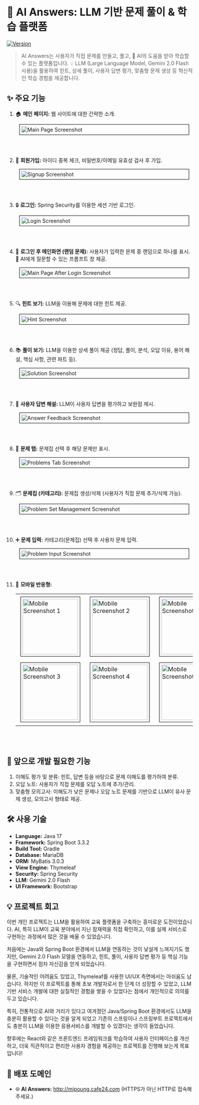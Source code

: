 # 🧠 AI Answers: LLM 기반 문제 풀이 & 학습 플랫폼

[![Version](https://img.shields.io/badge/version-0.0.1--SNAPSHOT-blue)](https://your-project-releases)

> AI Answers는 사용자가 직접 문제를 만들고, 풀고, 🤖 AI의 도움을 받아 학습할 수 있는 플랫폼입니다. 💡 LLM (Large Language Model, Gemini 2.0 Flash 사용)을 활용하여 힌트, 상세 풀이, 사용자 답변 평가, 맞춤형 문제 생성 등 혁신적인 학습 경험을 제공합니다.

## ✨ 주요 기능

1.  🏠 **메인 페이지:** 웹 사이트에 대한 간략한 소개.

    <img src="https://github.com/user-attachments/assets/51566145-3702-43e8-aa56-8fd3d4f97cc4" alt="Main Page Screenshot" style="border: 1px solid black; padding: 5px; margin: 10px; display: block; max-width: 100%; height: auto;">
    <br><br>

2.  📝 **회원가입:** 아이디 중복 체크, 비밀번호/이메일 유효성 검사 후 가입.

    <img src="https://github.com/user-attachments/assets/f7d1c5ae-6bff-40e9-8e2a-4026170a10b5" alt="Signup Screenshot" style="border: 1px solid black; padding: 5px; margin: 10px; display: block; max-width: 100%; height: auto;">
    <br><br>

3.  🔒 **로그인:** Spring Security를 이용한 세션 기반 로그인.

    <img src="https://github.com/user-attachments/assets/bc1e892f-4682-49bb-819f-bf73953b3dcb" alt="Login Screenshot" style="border: 1px solid black; padding: 5px; margin: 10px; display: block; max-width: 100%; height: auto;">
    <br><br>

4.  🎲 **로그인 후 메인화면 (랜덤 문제):**  사용자가 입력한 문제 중 랜덤으로 하나를 표시. 🤖 AI에게 질문할 수 있는 프롬프트 창 제공.

    <img src="https://github.com/user-attachments/assets/94e94218-9898-4bc8-b886-3b9ce86e6c9e" alt="Main Page After Login Screenshot" style="border: 1px solid black; padding: 5px; margin: 10px; display: block; max-width: 100%; height: auto;">
    <br><br>

5.  🔍 **힌트 보기:**  LLM을 이용해 문제에 대한 힌트 제공.

    <img src="https://github.com/user-attachments/assets/164d0673-071f-4e0d-852c-6de258495a19" alt="Hint Screenshot" style="border: 1px solid black; padding: 5px; margin: 10px; display: block; max-width: 100%; height: auto;">
    <br><br>

6.  📚 **풀이 보기:** LLM을 이용한 상세 풀이 제공 (정답, 풀이, 분석, 오답 이유, 용어 해설, 핵심 사항, 관련 파트 등).

    <img src="https://github.com/user-attachments/assets/b0a16a93-0d4e-47e7-bc24-113e5c8fbb07" alt="Solution Screenshot" style="border: 1px solid black; padding: 5px; margin: 10px; display: block; max-width: 100%; height: auto;">
    <br><br>

7.  💬 **사용자 답변 해설:**  LLM이 사용자 답변을 평가하고 보완점 제시.

    <img src="https://github.com/user-attachments/assets/aeb64528-b596-4678-a4a9-98692b2a43ff" alt="Answer Feedback Screenshot" style="border: 1px solid black; padding: 5px; margin: 10px; display: block; max-width: 100%; height: auto;">
    <br><br>

8.  📑 **문제 탭:**  문제집 선택 후 해당 문제만 표시.

    <img src="https://github.com/user-attachments/assets/9588225f-a63c-49dc-91ec-4fd3ab604ed2" alt="Problems Tab Screenshot" style="border: 1px solid black; padding: 5px; margin: 10px; display: block; max-width: 100%; height: auto;">
    <br><br>

9.  🗂️ **문제집 (카테고리):** 문제집 생성/삭제 (사용자가 직접 문제 추가/삭제 가능).

    <img src="https://github.com/user-attachments/assets/1fc80b42-c63d-4fe6-8f88-6fb6dd5b06a0" alt="Problem Set Management Screenshot" style="border: 1px solid black; padding: 5px; margin: 10px; display: block; max-width: 100%; height: auto;">
    <br><br>

10. ➕ **문제 입력:** 카테고리(문제집) 선택 후 사용자 문제 입력.

    <img src="https://github.com/user-attachments/assets/7117ebcd-25d7-4932-ae88-9886bc96284a" alt="Problem Input Screenshot" style="border: 1px solid black; padding: 5px; margin: 10px; display: block; max-width: 100%; height: auto;">
    <br><br>

11. 📱 **모바일 반응형:**

    <table>
      <tr>
        <td><img src="https://github.com/user-attachments/assets/e3357d87-85b4-41bf-99f8-81d701f2c47a" alt="Mobile Screenshot 1" style="border: 1px solid black; padding: 5px; margin: 5px; display: block; width: 150px;"></td>
        <td><img src="https://github.com/user-attachments/assets/3a720ef2-e9d8-4d01-8560-5830c811c7d7" alt="Mobile Screenshot 2" style="border: 1px solid black; padding: 5px; margin: 5px; display: block; width: 150px;"></td>
        <td><img src="https://github.com/user-attachments/assets/1ea67d7e-5044-416e-91ba-745872f9134f" alt="Mobile Screenshot 5" style="border: 1px solid black; padding: 5px; margin: 5px; display: block; width: 150px;"></td>
      </tr>
      <tr>
        <td><img src="https://github.com/user-attachments/assets/b89aed3e-0ba0-4270-8a96-b72716e40bdd" alt="Mobile Screenshot 3" style="border: 1px solid black; padding: 5px; margin: 5px; display: block; width: 150px;"></td>
        <td><img src="https://github.com/user-attachments/assets/1cd57556-2fbe-4de4-8ab3-801cb619aaf0" alt="Mobile Screenshot 4" style="border: 1px solid black; padding: 5px; margin: 5px; display: block; width: 150px;"></td>
        <td><img src="https://github.com/user-attachments/assets/ba7a1440-b7bf-4373-9764-223df7d315b9" alt="Mobile Screenshot 6" style="border: 1px solid black; padding: 5px; margin: 5px; display: block; width: 150px;"></td>
      </tr>
    </table>
    <br><br>

## 🚀 앞으로 개발 필요한 기능

1.  이해도 평가 및 분류: 힌트, 답변 등을 바탕으로 문제 이해도를 평가하여 분류.
2.  오답 노트: 사용자가 직접 문제를 오답 노트에 추가/관리.
3.  맞춤형 모의고사: 이해도가 낮은 문제나 오답 노트 문제를 기반으로 LLM이 유사 문제 생성, 모의고사 형태로 제공.


## 🛠️ 사용 기술

*   **Language:** Java 17
*   **Framework:** Spring Boot 3.3.2
*   **Build Tool:** Gradle
*   **Database:** MariaDB
*   **ORM:** MyBatis 3.0.3
*   **View Engine:** Thymeleaf
*   **Security:** Spring Security
*   **LLM:** Gemini 2.0 Flash
*   **UI Framework:** Bootstrap


## 💡 프로젝트 회고

이번 개인 프로젝트는 LLM을 활용하여 교육 플랫폼을 구축하는 흥미로운 도전이었습니다. AI, 특히 LLM이 교육 분야에서 지닌 잠재력을 직접 확인하고, 이를 실제 서비스로 구현하는 과정에서 많은 것을 배울 수 있었습니다.

처음에는 Java와 Spring Boot 환경에서 LLM을 연동하는 것이 낯설게 느껴지기도 했지만, Gemini 2.0 Flash 모델을 연동하고, 힌트, 풀이, 사용자 답변 평가 등 핵심 기능을 구현하면서 점차 자신감을 얻게 되었습니다.

물론, 기술적인 어려움도 있었고, Thymeleaf를 사용한 UI/UX 측면에서는 아쉬움도 남습니다. 하지만 이 프로젝트를 통해 초보 개발자로서 한 단계 더 성장할 수 있었고, LLM 기반 서비스 개발에 대한 실질적인 경험을 쌓을 수 있었다는 점에서 개인적으로 의의를 두고 있습니다.

특히, 전통적으로 AI와 거리가 있다고 여겨졌던 Java/Spring Boot 환경에서도 LLM을 충분히 활용할 수 있다는 것을 알게 되었고 기존의 스프링이나 스프링부트 프로젝트에서도 충분히 LLM을 이용한 응용서비스를 개발할 수 있겠다는 생각이 들었습니다.

향후에는 React와 같은 프론트엔드 프레임워크를 학습하여 사용자 인터페이스를 개선하고, 더욱 직관적이고 편리한 사용자 경험을 제공하는 프로젝트를 진행해 보는게 목표입니다!

## 🔗 배포 도메인

*   🌐 **AI Answers:** <a href="http://mipoung.cafe24.com" target="_blank">http://mipoung.cafe24.com</a> (HTTPS가 아닌 HTTP로 접속해주세요.)
